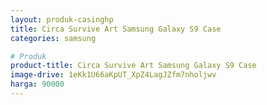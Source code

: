 ```yaml
---
layout: produk-casinghp
title: Circa Survive Art Samsung Galaxy S9 Case
categories: samsung

# Produk
product-title: Circa Survive Art Samsung Galaxy S9 Case
image-drive: 1eKk1U66aKpUT_XpZ4LagJZfm7nholjwv
harga: 90000
---
```


